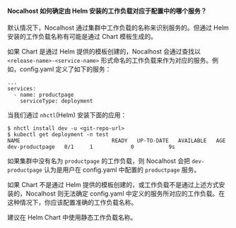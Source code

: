 #### Nocalhost 如何确定由 Helm 安装的工作负载对应于配置中的哪个服务？

默认情况下，Nocalhost 通过集群中工作负载的名称来识别服务的。但通过 Helm 安装的工作负载名称有可能是通过 Chart 模板生成的。

如果 Chart 是通过 Helm 提供的模板创建的，Nocalhost 会通过查找以 `<release-name>-<service-name>` 形式命名的工作负载来作为对应的服务。例如，config.yaml 定义了如下的服务：

```
...
services:
  - name: productpage
    serviceType: deployment
```

当我们通过 `nhctl`(Helm) 安装下面的应用：

```
$ nhctl install dev -u <git-repo-url>
$ kubectl get deployment -n test
NAME                             READY   UP-TO-DATE   AVAILABLE   AGE
dev-productpage   0/1     1            0           9s
```

如果集群中没有名为 `productpage` 的工作负载，则 Nocalhost 会把 `dev-productpage` 认为是用户在 config.yaml 中配置的 `productpage` 服务。

如果 Chart 不是通过 Helm 提供的模板创建的，或工作负载不是通过上述方式安装的，Nocalhost 则无法确定 config.yaml 中定义的服务所对应的工作负载。在这种情况下，你应该配置准确的工作负载名称。

建议在 Helm Chart 中使用静态工作负载名称。